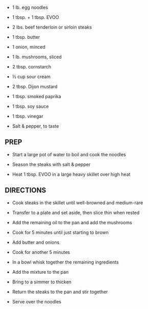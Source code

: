 - 1 lb. egg noodles

- 1 tbsp. + 1 tbsp. EVOO

- 2 lbs. beef tenderloin or sirloin steaks

- 1 tbsp. butter

- 1 onion, minced

- 1 lb. mushrooms, sliced

- 2 tbsp. cornstarch

- ½ cup sour cream

- 2 tbsp. Dijon mustard

- 1 tbsp. smoked paprika

- 1 tbsp. soy sauce

- 1 tbsp. vinegar

- Salt & pepper, to taste

## PREP

- Start a large pot of water to boil and cook the noodles

- Season the steaks with salt & pepper

- Heat 1 tbsp. EVOO in a large heavy skillet over high heat

## DIRECTIONS

- Cook steaks in the skillet until well-browned and medium-rare

- Transfer to a plate and set aside, then slice thin when rested

- Add the remaining oil to the pan and add the mushrooms

- Cook for 5 minutes until just starting to brown

- Add butter and onions

- Cook for another 5 minutes

- In a bowl whisk together the remaining ingredients

- Add the mixture to the pan

- Bring to a simmer to thicken

- Return the steaks to the pan and stir together

- Serve over the noodles
